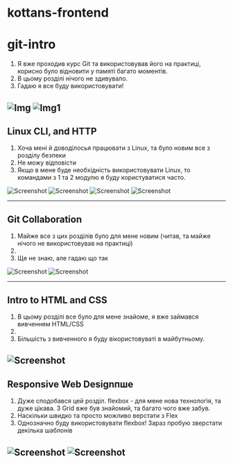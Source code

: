 # kottans-frontend

# git-intro

1. Я вже проходив курс Git та використовував його на практиці, корисно було відновити у памяті багато моментів. 
2. В цьому розділі нічого не здивувало. 
3. Гадаю я все буду використовувати!

![Img](./screenshots/git_basics/Introduction%20Sequence.PNG)
![Img1](./screenshots/git_basics/Push_Pull.PNG)
---
## Linux CLI, and HTTP

1. Хоча мені й доводілосья працювати з Linux, та було новим все з розділу безпеки 
2. Не можу відповісти
3. Якщо в мене буде необхідність використовувати Linux, то командами з 1 та 2 модулю я буду користуватися часто. 

![Screenshot](./screenshots/task_linux_cli/1.png)
![Screenshot](./screenshots/task_linux_cli/2.png)
![Screenshot](./screenshots/task_linux_cli/3.png)
![Screenshot](./screenshots/task_linux_cli/4.png)

---
## Git Collaboration
1. Майже все з цих розділів було для мене новим (читав, та майже нічого не використовував на практиці)
2.
3. Ще не знаю, але гадаю що так 

![Screenshot](./screenshots/task_git_collaboration/1.png)
![Screenshot](./screenshots/task_git_collaboration/2.png)


---
## Intro to HTML and CSS
1. В цьому розділі все було для мене знайоме, я вже займався вивченням HTML/CSS
2.
3. Більшість з вивченного я буду вікористовуваті в майбутньому.

![Screenshot](./screenshots/task_html_css_intro/html_css.png)
---
 
## Responsive Web Designпше

1. Дуже сподобався цей розділ. flexbox - для мене нова технологія, та дуже цікава. З Grid вже був знайомий, та багато чого вже забув.
2. Наскільки швидко та просто можливо верстати з Flex
3. Однозначно буду використовувати flexbox! Зараз пробую зверстати декілька шаблонів 

![Screenshot](./screenshots/task_responsive_web_design/1.png)
![Screenshot](./screenshots/task_responsive_web_design/2.png)
---